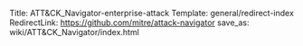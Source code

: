 Title: ATT&CK_Navigator-enterprise-attack
Template: general/redirect-index
RedirectLink: https://github.com/mitre/attack-navigator
save_as: wiki/ATT&CK_Navigator/index.html